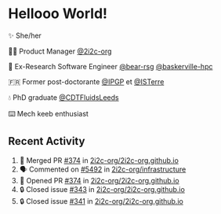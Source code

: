 # Hellooo World!

✨ She/her

👩‍💻 Product Manager [@2i2c-org](https://2i2c.org/)

🐻 Ex-Research Software Engineer [@bear-rsg](https://github.com/bear-rsg) [@baskerville-hpc](https://github.com/baskerville-hpc) 

🇫🇷 Former post-doctorante [@IPGP](https://github.com/IPGP) et [@ISTerre](https://www.isterre.fr/) 

💧 PhD graduate [@CDTFluidsLeeds](https://fluid-dynamics.leeds.ac.uk/) 

⌨️ Mech keeb enthusiast 

## Recent Activity 

<!--START_SECTION:activity-->
1. 🎉 Merged PR [#374](https://github.com/2i2c-org/2i2c-org.github.io/pull/374) in [2i2c-org/2i2c-org.github.io](https://github.com/2i2c-org/2i2c-org.github.io)
2. 🗣 Commented on [#5492](https://github.com/2i2c-org/infrastructure/issues/5492#issuecomment-2662744356) in [2i2c-org/infrastructure](https://github.com/2i2c-org/infrastructure)
3. 💪 Opened PR [#374](https://github.com/2i2c-org/2i2c-org.github.io/pull/374) in [2i2c-org/2i2c-org.github.io](https://github.com/2i2c-org/2i2c-org.github.io)
4. 🔒 Closed issue [#343](https://github.com/2i2c-org/2i2c-org.github.io/issues/343) in [2i2c-org/2i2c-org.github.io](https://github.com/2i2c-org/2i2c-org.github.io)
5. 🔒 Closed issue [#341](https://github.com/2i2c-org/2i2c-org.github.io/issues/341) in [2i2c-org/2i2c-org.github.io](https://github.com/2i2c-org/2i2c-org.github.io)
<!--END_SECTION:activity-->
